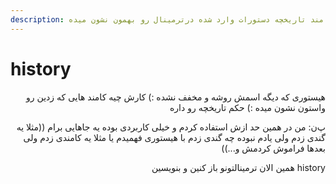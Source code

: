 ```yaml
---
description: این کامند تاریخچه دستورات وارد شده درترمینال رو بهمون نشون میده
---
```


# history

<p align="right">هیستوری که دیگه اسمش روشه و مخفف نشده :) کارش چیه کامند هایی که زدین رو واستون نشون میده :) حکم تاریخچه رو داره</p>

<p align="right">پ‌ن: من در همین حد ازش استفاده کردم و خیلی کاربردی بوده یه جاهایی برام ((مثلا یه گندی زدم ولی یادم نبوده چه گندی زدم با هیستوری فهمیدم یا مثلا یه کامندی زدم ولی بعدها فراموش کردمش و...))</p>

<p align="right">همین الان ترمینالتونو باز کنین و بنویسین history</p>
